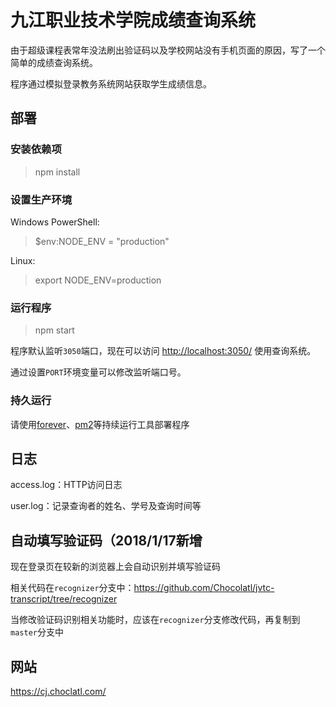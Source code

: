 # 九江职业技术学院成绩查询系统

由于超级课程表常年没法刷出验证码以及学校网站没有手机页面的原因，写了一个简单的成绩查询系统。

程序通过模拟登录教务系统网站获取学生成绩信息。

## 部署

### 安装依赖项

> npm install

### 设置生产环境

Windows PowerShell:
> $env:NODE_ENV = "production"

Linux:
> export NODE_ENV=production

### 运行程序

> npm start

程序默认监听`3050`端口，现在可以访问 <http://localhost:3050/> 使用查询系统。

通过设置`PORT`环境变量可以修改监听端口号。

### 持久运行

请使用[forever](https://github.com/foreverjs/forever)、[pm2](https://github.com/Unitech/pm2)等持续运行工具部署程序

## 日志

access.log：HTTP访问日志

user.log：记录查询者的姓名、学号及查询时间等


## 自动填写验证码（2018/1/17新增

现在登录页在较新的浏览器上会自动识别并填写验证码

相关代码在`recognizer`分支中：https://github.com/Chocolatl/jvtc-transcript/tree/recognizer

当修改验证码识别相关功能时，应该在`recognizer`分支修改代码，再复制到`master`分支中

## 网站

<https://cj.choclatl.com/>